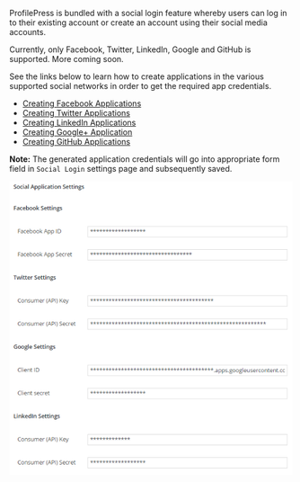 ProfilePress is bundled with a social login feature whereby users can log in to their existing account or create an account using their social media accounts.  


Currently, only Facebook, Twitter, LinkedIn, Google and GitHub is supported. More coming soon.


See the links below to learn how to create applications in the various supported social networks in order to get the required app credentials.

* [Creating Facebook Applications](facebook.md)
* [Creating Twitter Applications](twitter.md)
* [Creating LinkedIn Applications](linkedin.md)
* [Creating Google+ Application](google.md)
* [Creating GitHub Applications](github.md)


**Note:** The generated application credentials will go into appropriate form field in `Social Login` settings page and subsequently saved.


![ProfilePress social login settings page](img/social-app-credentials.png)
